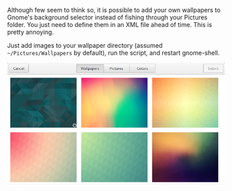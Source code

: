 Although few seem to think so, it is possible to add your own wallpapers to Gnome's background selector instead of fishing through your Pictures folder. You just need to define them in an XML file ahead of time. This is pretty annoying.

Just add images to your wallpaper directory (assumed `~/Pictures/Wallpapers` by default), run the script, and restart gnome-shell.

![](screenshot.png)
